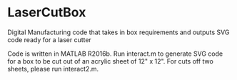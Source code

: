 # LaserCutBox

Digital Manufacturing code that takes in box requirements and outputs SVG code ready for a laser cutter

Code is written in MATLAB R2016b. Run interact.m to generate SVG code for a box to be cut out of an acrylic sheet of 12" x 12". For cuts off
two sheets, please run interact2.m.
